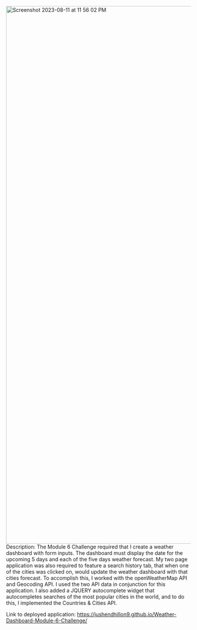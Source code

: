 <img width="1465" alt="Screenshot 2023-08-11 at 11 56 02 PM" src="https://github.com/jushendhillon9/Module-6-Challenge/assets/137123520/b5bdcbe5-5592-4fe3-909c-1c044e4c2a4d">
Description: The Module 6 Challenge required that I create a weather dashboard with form inputs. The dashboard must display the date for the upcoming 5 days and each of the five days weather forecast. My two page application was also required to feature a search history tab, that when one of the cities was clicked on, would update the weather dashboard with that cities forecast. To accomplish this, I worked with the openWeatherMap API and Geocoding API. I used the two API data in conjunction for this application. I also added a JQUERY autocomplete widget that autocompletes searches of the most popular cities in the world, and to do this, I implemented the Countries & Cities API.

Link to deployed application: https://jushendhillon9.github.io/Weather-Dashboard-Module-6-Challenge/

